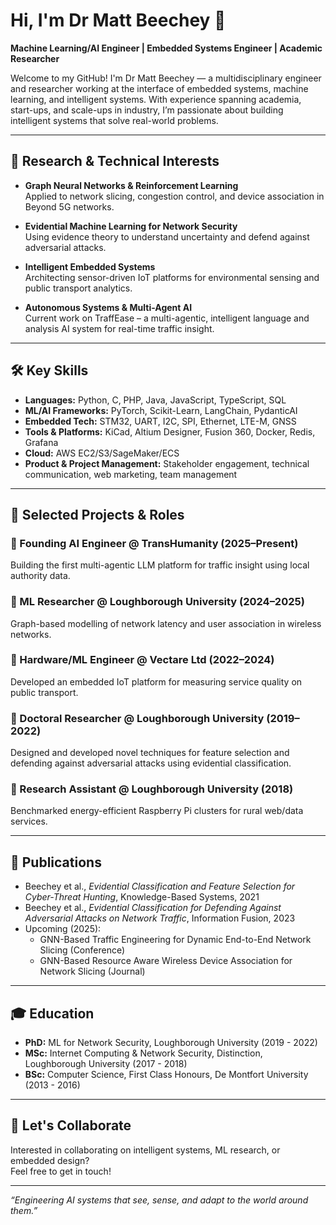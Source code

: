 # Hi, I'm Dr Matt Beechey 👋

**Machine Learning/AI Engineer | Embedded Systems Engineer | Academic Researcher**

Welcome to my GitHub! I'm Dr Matt Beechey — a multidisciplinary engineer and researcher working at the interface of embedded systems, machine learning, and intelligent systems. With experience spanning academia, start-ups, and scale-ups in industry, I’m passionate about building intelligent systems that solve real-world problems.

---

## 🧠 Research & Technical Interests

- **Graph Neural Networks & Reinforcement Learning**  
  Applied to network slicing, congestion control, and device association in Beyond 5G networks.

- **Evidential Machine Learning for Network Security**  
  Using evidence theory to understand uncertainty and defend against adversarial attacks.

- **Intelligent Embedded Systems**  
  Architecting sensor-driven IoT platforms for environmental sensing and public transport analytics.

- **Autonomous Systems & Multi-Agent AI**  
  Current work on TraffEase – a multi-agentic, intelligent language and analysis AI system for real-time traffic insight.

---

## 🛠️ Key Skills

- **Languages:** Python, C, PHP, Java, JavaScript, TypeScript, SQL  
- **ML/AI Frameworks:** PyTorch, Scikit-Learn, LangChain, PydanticAI  
- **Embedded Tech:** STM32, UART, I2C, SPI, Ethernet, LTE-M, GNSS
- **Tools & Platforms:** KiCad, Altium Designer, Fusion 360, Docker, Redis, Grafana  
- **Cloud:** AWS EC2/S3/SageMaker/ECS  
- **Product & Project Management:** Stakeholder engagement, technical communication, web marketing, team management

---

## 📂 Selected Projects & Roles

### 🔹 Founding AI Engineer @ TransHumanity (2025–Present)
Building the first multi-agentic LLM platform for traffic insight using local authority data.

### 🔹 ML Researcher @ Loughborough University (2024–2025)
Graph-based modelling of network latency and user association in wireless networks.

### 🔹 Hardware/ML Engineer @ Vectare Ltd (2022–2024)
Developed an embedded IoT platform for measuring service quality on public transport.

### 🔹 Doctoral Researcher @ Loughborough University (2019–2022)
Designed and developed novel techniques for feature selection and defending against adversarial attacks using evidential classification.

### 🔹 Research Assistant @ Loughborough University (2018)
Benchmarked energy-efficient Raspberry Pi clusters for rural web/data services.

---

## 🧾 Publications

- Beechey et al., *Evidential Classification and Feature Selection for Cyber-Threat Hunting*, Knowledge-Based Systems, 2021  
- Beechey et al., *Evidential Classification for Defending Against Adversarial Attacks on Network Traffic*, Information Fusion, 2023  
- Upcoming (2025):  
  - GNN-Based Traffic Engineering for Dynamic End-to-End Network Slicing (Conference)
  - GNN-Based Resource Aware Wireless Device Association for Network Slicing (Journal)

---

## 🎓 Education

- **PhD:** ML for Network Security, Loughborough University (2019 - 2022)  
- **MSc:** Internet Computing & Network Security, Distinction, Loughborough University (2017 - 2018)  
- **BSc:** Computer Science, First Class Honours, De Montfort University (2013 - 2016)

---

## 🤝 Let's Collaborate

Interested in collaborating on intelligent systems, ML research, or embedded design?  
Feel free to get in touch!

---

_“Engineering AI systems that see, sense, and adapt to the world around them.”_

